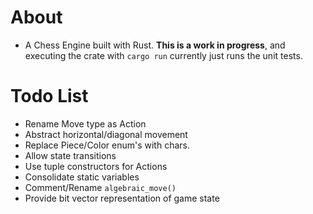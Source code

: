 # About
* A Chess Engine built with Rust. **This is a work in progress**, and executing the crate with `cargo run` currently just runs the unit tests.

# Todo List
* Rename Move type as Action
* Abstract horizontal/diagonal movement
* Replace Piece/Color enum's with chars.
* Allow state transitions
* Use tuple constructors for Actions
* Consolidate static variables
* Comment/Rename `algebraic_move()`
* Provide bit vector representation of game state

